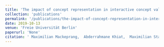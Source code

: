 ```yaml
---
title: 'The impact of concept representation in interactive concept validation (ICV)'
collection: 'publications'
permalink: '/publications/the-impact-of-concept-representation-in-interactive-concept-validation-icv'
date: 2019-10-13
venue: 'Freie Universität Berlin'
paperurl: 'None'
citation: ' Maximilian Mackeprang,  Abderrahmane Khiat,  Maximilian Stauss,  Tjark Sascha Müller,  Claudia Müller-Birn, "The impact of concept representation in interactive concept validation (ICV)." Freie Universität Berlin, 2019.'
---
```


